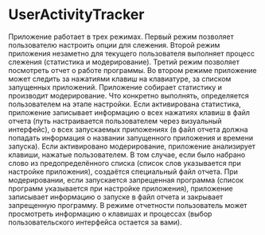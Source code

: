 # UserActivityTracker
Приложение работает в трех режимах.
Первый режим позволяет пользователю настроить опции для слежения.
Второй режим приложения незаметно для текущего пользователя выполняет процесс слежения (статистика и модерирование). 
Третий режим позволяет посмотреть отчет о работе программы.
Во втором режиме приложение может следить за нажатиями клавиш на клавиатуре, за списком запущенных приложений. Приложение собирает статистику и производит модерирование. Что конкретно выполнять, определяется пользователем на этапе настройки. Если активирована статистика, приложение записывает информацию о всех нажатиях клавиш в файл отчета (путь настраивается пользователем через визуальный интерфейс), о всех запускаемых приложениях (в файл отчета должна попадать информация о названии запущенного приложения и времени запуска). Если активировано модерирование, приложение анализирует клавиши, нажатые пользователем. В том случае, если было набрано слово из предопределённого списка (список слов указывается при настройке приложения), создаётся специальный файл отчета. При модерировании, если запускается запрещенная программа (список программ указывается при настройке приложения), приложение записывает информацию о запуске в файл отчета и закрывает запрещенную программу. В режиме отчетности пользователь может просмотреть информацию о клавишах и процессах (выбор пользовательского интерфейса остается за вами).
